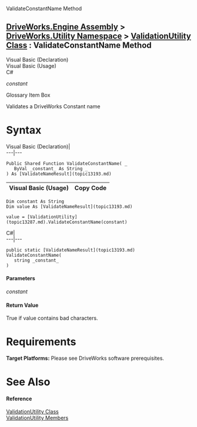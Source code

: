 ValidateConstantName Method   
  
[DriveWorks.Engine Assembly](topic2156.md) > [DriveWorks.Utility Namespace](topic13190.md) > [ValidationUtility Class](topic13287.md) : ValidateConstantName Method  
---  
  
Visual Basic (Declaration)    
Visual Basic (Usage)    
C# 

_constant_
    

Glossary Item Box

Validates a DriveWorks Constant name 

# Syntax

Visual Basic (Declaration)|   
---|---  
      
    
    Public Shared Function ValidateConstantName( _
       ByVal _constant_ As String _
    ) As [ValidateNameResult](topic13193.md)  
  
Visual Basic (Usage)| Copy Code  
---|---  
      
    
    Dim constant As String
    Dim value As [ValidateNameResult](topic13193.md)
     
    value = [ValidationUtility](topic13287.md).ValidateConstantName(constant)  
  
C#|   
---|---  
      
    
    public static [ValidateNameResult](topic13193.md) ValidateConstantName( 
       string _constant_
    )  
  
#### Parameters

 _constant_
    

#### Return Value

True if value contains bad characters.

# Requirements

**Target Platforms:** Please see DriveWorks software prerequisites.

# See Also

#### Reference

[ValidationUtility Class](topic13287.md)   
[ValidationUtility Members](topic13288.md)



